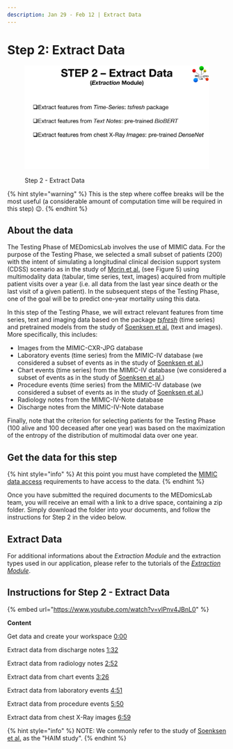 ```yaml
---
description: Jan 29 - Feb 12 | Extract Data
---
```


# Step 2: Extract Data

<figure><img src="../.gitbook/assets/MEDomicsLab-TestingPhase-10.png" alt=""><figcaption><p>Step 2 - Extract Data</p></figcaption></figure>

{% hint style="warning" %}
This is the step where coffee breaks will be the most useful (a considerable amount of computation time will be required in this step) :wink:.
{% endhint %}

## About the data

The Testing Phase of MEDomicsLab involves the use of MIMIC data. For the purpose of the Testing Phase, we selected a small subset of patients (200) with the intent of simulating a longitudinal clinical decision support system (CDSS) scenario as in the study of [Morin et al.](https://www.nature.com/articles/s43018-021-00236-2) (see Figure 5) using multimodality data (tabular, time series, text, images) acquired from multiple patient visits over a year (i.e. all data from the last year since death or the last visit of a given patient). In the subsequent steps of the Testing Phase, one of the goal will be to predict one-year mortality using this data.

In this step of the Testing Phase, we will extract relevant features from time series, text and imaging data based on the package [_tsfresh_](https://tsfresh.readthedocs.io/en/latest/) (time series) and pretrained models from the study of [Soenksen et al.](https://www.nature.com/articles/s41746-022-00689-4) (text and images). More specifically, this includes:

* Images from the MIMIC-CXR-JPG database
* Laboratory events (time series) from the MIMIC-IV database (we considered a subset of events as in the study of [Soenksen et al.](https://www.nature.com/articles/s41746-022-00689-4))
* Chart events (time series) from the MIMIC-IV database (we considered a subset of events as in the study of [Soenksen et al.](https://www.nature.com/articles/s41746-022-00689-4))
* Procedure events (time series) from the MIMIC-IV database (we considered a subset of events as in the study of [Soenksen et al.](https://www.nature.com/articles/s41746-022-00689-4))
* Radiology notes from the MIMIC-IV-Note database
* Discharge notes from the MIMIC-IV-Note database&#x20;

Finally, note that the criterion for selecting patients for the Testing Phase (100 alive and 100 deceased after one year) was based on the maximization of the entropy of the distribution of multimodal data over one year.

## Get the data for this step

{% hint style="info" %}
At this point you must have completed the [MIMIC data access](mimic-data-access.md) requirements to have access to the data.
{% endhint %}

Once you have submitted the required documents to the MEDomicsLab team, you will receive an email with a link to a drive space, containing a zip folder. Simply download the folder into your documents, and follow the instructions for Step 2 in the video below.&#x20;

## Extract Data

For additional informations about the _Extraction Module_ and the extraction types used in our application, please refer to the tutorials of the [_Extraction Module_](../tutorials/design/extraction-modules/).

## Instructions for Step 2 - Extract Data

{% embed url="https://www.youtube.com/watch?v=vIPnv4JBnL0" %}

**Content**

&#x20;Get data and create your workspace [0:00](https://www.youtube.com/watch?v=vIPnv4JBnL0\&t=0s)

&#x20;Extract data from discharge notes [1:32](https://www.youtube.com/watch?v=vIPnv4JBnL0\&t=92s)

&#x20;Extract data from radiology notes [2:52](https://www.youtube.com/watch?v=vIPnv4JBnL0\&t=172s)

&#x20;Extract data from chart events [3:26](https://www.youtube.com/watch?v=vIPnv4JBnL0\&t=206s)

&#x20;Extract data from laboratory events [4:51](https://www.youtube.com/watch?v=vIPnv4JBnL0\&t=291s)

&#x20;Extract data from procedure events [5:50](https://www.youtube.com/watch?v=vIPnv4JBnL0\&t=350s)

&#x20;Extract data from chest X-Ray images [6:59](https://www.youtube.com/watch?v=vIPnv4JBnL0\&t=419s)

{% hint style="info" %}
NOTE: We commonly refer to the study of [Soenksen et al.](https://www.nature.com/articles/s43018-021-00236-2) as the "HAIM study".
{% endhint %}
